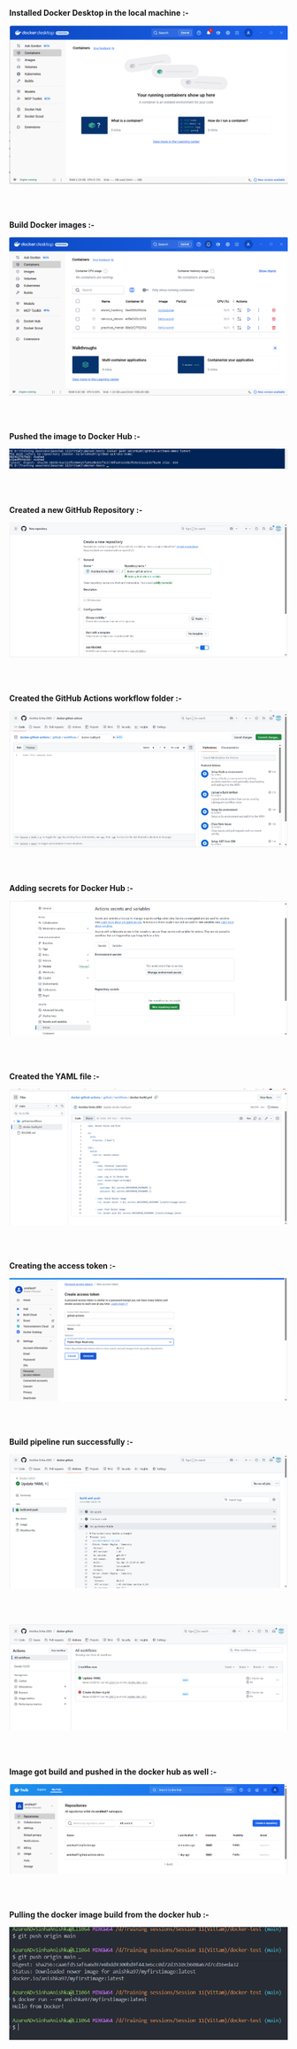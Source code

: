 
**Installed Docker Desktop in the local machine :-**

![alt text](./img/image2.png)

<br>
<br>

**Build Docker images :-**

![alt text](./img/image3.png)

<br>
<br>

**Pushed the image to Docker Hub :-**

![alt text](./img/image4.png)

<br>
<br>

**Created a new GitHub Repository :-**

![alt text](./img/image1.png)

<br>
<br>

**Created the GitHub Actions workflow folder :-**

![alt text](./img/image5.png)

<br>
<br>

**Adding secrets for Docker Hub :-**

![alt text](./img/image6.png)

<br>
<br>

**Created the YAML file :-**

![alt text](./img/image7.png)

<br>
<br>

**Creating the access token :-**

![alt text](./img/image8.png)

<br>
<br>

**Build pipeline run successfully :-**

![alt text](./img/image9.png)

<br>
<br>


![alt text](./img/image10.png)

<br>
<br>

**Image got build and pushed in the docker hub as well :-**

![alt text](./img/image11.png)

<br>
<br>

**Pulling the docker image build from the docker hub :-**

![alt text](./img/image12.png)
